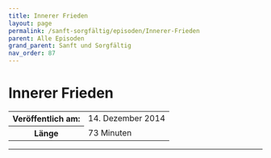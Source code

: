 ```yaml
---
title: Innerer Frieden
layout: page
permalink: /sanft-sorgfältig/episoden/Innerer-Frieden
parent: Alle Episoden
grand_parent: Sanft und Sorgfältig
nav_order: 87
---
```


# Innerer Frieden
<table class="resp-table dcf-table dcf-table-responsive dcf-table-bordered dcf-table-striped dcf-w-100%">
                    <tbody>
                        <tr>
                            <th scope="row">Veröffentlich am:</th>
                            <td data-label="Veröffentlich am:">14. Dezember 2014</td>
                        </tr>
                        <tr>
                            <th scope="row">Länge </th>
                            <td data-label="Länge ">73 Minuten</td>
                        </tr></tbody>
                </table>

***

